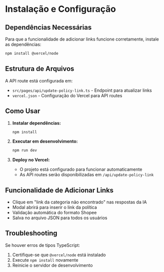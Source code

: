 # Instalação e Configuração

## Dependências Necessárias

Para que a funcionalidade de adicionar links funcione corretamente, instale as dependências:

```bash
npm install @vercel/node
```

## Estrutura de Arquivos

A API route está configurada em:
- `src/pages/api/update-policy-link.ts` - Endpoint para atualizar links
- `vercel.json` - Configuração do Vercel para API routes

## Como Usar

1. **Instalar dependências:**
   ```bash
   npm install
   ```

2. **Executar em desenvolvimento:**
   ```bash
   npm run dev
   ```

3. **Deploy no Vercel:**
   - O projeto está configurado para funcionar automaticamente
   - As API routes serão disponibilizadas em `/api/update-policy-link`

## Funcionalidade de Adicionar Links

- Clique em "link da categoria não encontrado" nas respostas da IA
- Modal abrirá para inserir o link da política
- Validação automática do formato Shopee
- Salva no arquivo JSON para todos os usuários

## Troubleshooting

Se houver erros de tipos TypeScript:
1. Certifique-se que `@vercel/node` está instalado
2. Execute `npm install` novamente
3. Reinicie o servidor de desenvolvimento
